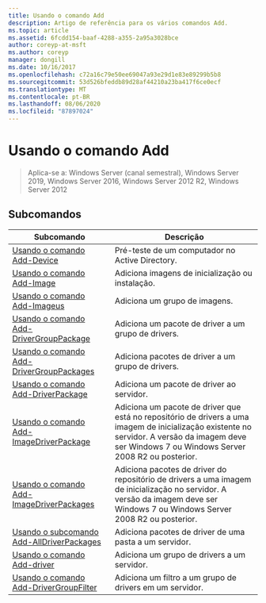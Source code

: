 ```yaml
---
title: Usando o comando Add
description: Artigo de referência para os vários comandos Add.
ms.topic: article
ms.assetid: 6fcdd154-baaf-4288-a355-2a95a3028bce
author: coreyp-at-msft
ms.author: coreyp
manager: dongill
ms.date: 10/16/2017
ms.openlocfilehash: c72a16c79e50ee69047a93e29d1e83e89299b5b8
ms.sourcegitcommit: 53d526bfeddb89d28af44210a23ba417f6ce0ecf
ms.translationtype: MT
ms.contentlocale: pt-BR
ms.lasthandoff: 08/06/2020
ms.locfileid: "87897024"
---
```

# <a name="using-the-add-command"></a>Usando o comando Add

> Aplica-se a: Windows Server (canal semestral), Windows Server 2019, Windows Server 2016, Windows Server 2012 R2, Windows Server 2012

## <a name="subcommands"></a>Subcomandos
|Subcomando|Descrição|
|-------|--------|
|[Usando o comando Add-Device](using-the-add-device-command.md)|Pré-teste de um computador no Active Directory.|
|[Usando o comando Add-Image](using-the-add-image-command.md)|Adiciona imagens de inicialização ou instalação.|
|[Usando o comando Add-Imageus](using-the-add-imagegroup-command.md)|Adiciona um grupo de imagens.|
|[Usando o comando Add-DriverGroupPackage](using-the-add-drivergrouppackage-command.md)|Adiciona um pacote de driver a um grupo de drivers.|
|[Usando o comando Add-DriverGroupPackages](using-the-add-drivergrouppackages-command.md)|Adiciona pacotes de driver a um grupo de drivers.|
|[Usando o comando Add-DriverPackage](using-the-add-driverpackage-command.md)|Adiciona um pacote de driver ao servidor.|
|[Usando o comando Add-ImageDriverPackage](using-the-add-imagedriverpackage-command.md)|Adiciona um pacote de driver que está no repositório de drivers a uma imagem de inicialização existente no servidor. A versão da imagem deve ser Windows 7 ou Windows Server 2008 R2 ou posterior.|
|[Usando o comando Add-ImageDriverPackages](using-the-add-imagedriverpackages-command.md)|Adiciona pacotes de driver do repositório de drivers a uma imagem de inicialização no servidor. A versão da imagem deve ser Windows 7 ou Windows Server 2008 R2 ou posterior.|
|[Usando o subcomando Add-AllDriverPackages](using-the-add-alldriverpackages-subcommand.md)|Adiciona pacotes de driver de uma pasta a um servidor.|
|[Usando o comando Add-driver](using-the-add-drivergroup-command.md)|Adiciona um grupo de drivers a um servidor.|
|[Usando o comando Add-DriverGroupFilter](using-the-add-drivergroupfilter-command.md)|Adiciona um filtro a um grupo de drivers em um servidor.|
